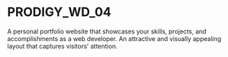 # PRODIGY_WD_04

A personal portfolio website that showcases your skills, projects, and accomplishments as a web developer. An attractive and visually appealing layout that captures visitors' attention. 


